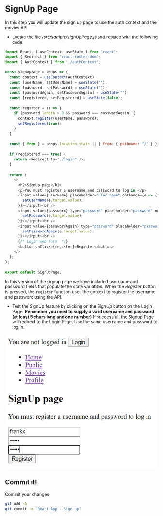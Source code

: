 # SignUp Page

In this step you will update the sign up page to use the auth context and the movies API

+ Locate the file */src/sample/signUpPage.js* and replace with the following code:

~~~javascript
import React, { useContext, useState } from "react";
import { Redirect } from "react-router-dom";
import { AuthContext } from './authContext';

const SignUpPage = props => {
  const context = useContext(AuthContext)
  const [userName, setUserName] = useState("");
  const [password, setPassword] = useState("");
  const [passwordAgain, setPasswordAgain] = useState("");
  const [registered, setRegistered] = useState(false);

  const register = () => {
    if (password.length > 0 && password === passwordAgain) {
      context.register(userName, password);
      setRegistered(true);
    }
  }

  const { from } = props.location.state || { from: { pathname: "/" } };

  if (registered === true) {
    return <Redirect to="./login" />;
  }

  return (
    <>
      <h2>SignUp page</h2>
      <p>You must register a username and password to log in </p>
      <input value={userName} placeholder="user name" onChange={e => {
        setUserName(e.target.value);
      }}></input><br />
      <input value={password} type="password" placeholder="password" onChange={e => {
        setPassword(e.target.value);
      }}></input><br />
      <input value={passwordAgain} type="password" placeholder="password again" onChange={e => {
        setPasswordAgain(e.target.value);
      }}></input><br />
      {/* Login web form  */}
      <button onClick={register}>Register</button>
    </>
  );
};

export default SignUpPage;
~~~

In this version of the signup page we have included username and password fields that populate the state variables. When the *Register* button is pressed, the ``register`` function uses the context to register the username and password using the API.

+ Test the SignUp feature by clicking on the *SignUp* button on the Login Page. **Remember you need to supply a valid username and password (at least 5 chars long and one number)**
If successful, the Signup Page will redirect to the Login Page. Use the same username and password to log in. 

![SignUp](./img/5.png)

## Commit it!
Commit your changes
~~~bash
git add -A
git commit -m "React App - Sign up"
~~~


